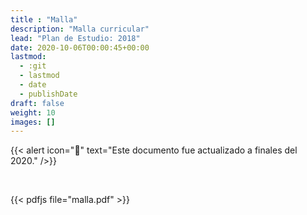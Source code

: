 ```yaml
---
title : "Malla"
description: "Malla curricular"
lead: "Plan de Estudio: 2018"
date: 2020-10-06T00:00:45+00:00
lastmod:
  - :git
  - lastmod
  - date
  - publishDate
draft: false
weight: 10
images: []
---
```


{{< alert icon="🔔" text="Este documento fue actualizado a finales del 2020." />}}

<br>

{{< pdfjs file="malla.pdf" >}}
